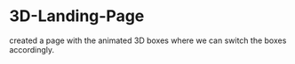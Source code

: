 # 3D-Landing-Page
created a page with the animated 3D boxes where we can switch the boxes accordingly.
